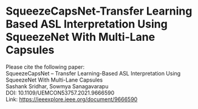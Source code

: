 # SqueezeCapsNet-Transfer Learning Based ASL Interpretation Using SqueezeNet With Multi-Lane Capsules

Please cite the following paper: <br/>
SqueezeCapsNet – Transfer Learning-Based ASL Interpretation Using SqueezeNet With Multi-Lane Capsules <br/>
Sashank Sridhar, Sowmya Sanagavarapu <br/>
DOI: 10.1109/UEMCON53757.2021.9666590 <br/>
Link: https://ieeexplore.ieee.org/document/9666590
